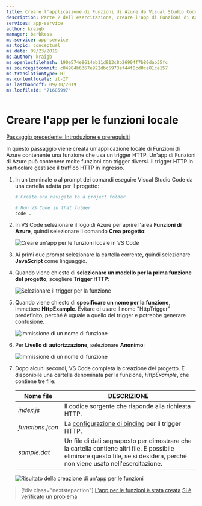 ```yaml
---
title: Creare l'applicazione di Funzioni di Azure da Visual Studio Code
description: Parte 2 dell'esercitazione, creare l'app di Funzioni di Azure
services: app-service
author: kraigb
manager: barbkess
ms.service: app-service
ms.topic: conceptual
ms.date: 09/23/2019
ms.author: kraigb
ms.openlocfilehash: 190e574e9614eb11d913c8b26904f7b80dab35fc
ms.sourcegitcommit: c04984b6367e922dbc5973af44f8cd0ca81ce157
ms.translationtype: HT
ms.contentlocale: it-IT
ms.lasthandoff: 09/30/2019
ms.locfileid: "71685997"
---
```

# <a name="create-the-local-functions-app"></a>Creare l'app per le funzioni locale

[Passaggio precedente: Introduzione e prerequisiti](tutorial-vscode-serverless-node-01.md)

In questo passaggio viene creata un'applicazione locale di Funzioni di Azure contenente una funzione che usa un trigger HTTP. Un'app di Funzioni di Azure può contenere molte funzioni con trigger diversi. Il trigger HTTP in particolare gestisce il traffico HTTP in ingresso.

1. In un terminale o al prompt dei comandi eseguire Visual Studio Code da una cartella adatta per il progetto:

    ```bash
    # Create and navigate to a project folder

    # Run VS Code in that folder
    code .
    ```

1. In VS Code selezionare il logo di Azure per aprire l'area **Funzioni di Azure**, quindi selezionare il comando **Crea progetto**:

    ![Creare un'app per le funzioni locale in VS Code](media/functions-extension/create-function-app-project.png)

1. Ai primi due prompt selezionare la cartella corrente, quindi selezionare **JavaScript** come linguaggio.

1. Quando viene chiesto di **selezionare un modello per la prima funzione del progetto**, scegliere **Trigger HTTP**:

    ![Selezionare il trigger per la funzione](media/functions-extension/create-function-choose-template.png)

1. Quando viene chiesto di **specificare un nome per la funzione**, immettere **HttpExample**. Evitare di usare il nome "HttpTrigger" predefinito, perché è uguale a quello del trigger e potrebbe generare confusione.

    ![Immissione di un nome di funzione](media/functions-extension/create-function-name.png)

1. Per **Livello di autorizzazione**, selezionare **Anonimo**:

    ![Immissione di un nome di funzione](media/functions-extension/create-function-anonymous-auth.png)

1. Dopo alcuni secondi, VS Code completa la creazione del progetto. È disponibile una cartella denominata per la funzione, *HttpExample*, che contiene tre file:

    | Nome file | DESCRIZIONE |
    | --- | --- |
    | *index.js* |  Il codice sorgente che risponde alla richiesta HTTP. |
    | *functions.json* | La [configurazione di binding](/azure/azure-functions/functions-triggers-bindings) per il trigger HTTP. |
    | *sample.dat* | Un file di dati segnaposto per dimostrare che la cartella contiene altri file. È possibile eliminare questo file, se si desidera, perché non viene usato nell'esercitazione. |

    ![Risultato della creazione di un'app per le funzioni](media/functions-extension/create-function-app-results.png)

> [!div class="nextstepaction"]
> [L'app per le funzioni è stata creata](tutorial-vscode-serverless-node-03.md) [Si è verificato un problema](https://www.research.net/r/PWZWZ52?tutorial=node-deployment-azurefunctions&step=create-app)
